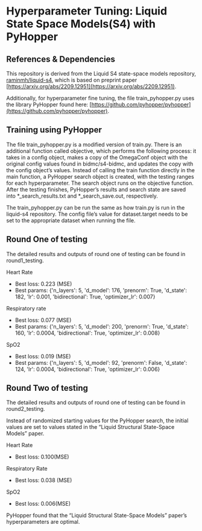 # Hyperparameter Tuning: Liquid State Space Models(S4) with PyHopper

## References & Dependencies

This repository is derived from the Liquid S4 state-space models repository, [raminmh/liquid-s4](https://github.com/raminmh/liquid-s4), which is based on preprint paper [https://arxiv.org/abs/2209.12951](https://arxiv.org/abs/2209.12951). 

Additionally, for hyperparameter fine tuning, the file train_pyhopper.py uses the library PyHopper found here: [https://github.com/pyhopper/pyhopper](https://github.com/pyhopper/pyhopper).

## Training using PyHopper

The file train_pyhopper.py is a modified version of train.py. There is an additional function called objective, which performs the following process: it takes in a config object, makes a copy of the OmegaConf object with the original config values found in bidmc/s4-bidmc, and updates the copy with the config object’s values. Instead of calling the train function directly in the main function, a PyHopper search object is created, with the testing ranges for each hyperparameter. The search object runs on the objective function. After the testing finishes, PyHopper’s results and search state are saved into *_search_results.txt and *_search_save.out, respectively.

The train_pyhopper.py can be run the same as how train.py is run in the liquid-s4 repository. The config file’s value for dataset.target needs to be set to the appropriate dataset when running the file.

## Round One of testing

The detailed results and outputs of round one of testing can be found in round1_testing.

Heart Rate
- Best loss: 0.223 (MSE)
- Best params: {'n_layers': 5, 'd_model': 176, 'prenorm': True, 'd_state': 182, 'lr': 0.001, 'bidirectional': True, 'optimizer_lr': 0.007}

Respiratory rate
- Best loss: 0.077 (MSE)
- Best params: {'n_layers': 5, 'd_model': 200, 'prenorm': True, 'd_state': 160, 'lr': 0.0004, 'bidirectional': True, 'optimizer_lr': 0.008}

SpO2
- Best loss: 0.019 (MSE)
- Best params: {'n_layers': 5, 'd_model': 92, 'prenorm': False, 'd_state': 124, 'lr': 0.0004, 'bidirectional': True, 'optimizer_lr': 0.006}

## Round Two of testing

The detailed results and outputs of round one of testing can be found in round2_testing.

Instead of randomized starting values for the PyHopper search, the initial values are set to values stated in the “Liquid Structural State-Space Models” paper.

Heart Rate
- Best loss: 0.100(MSE)

Respiratory Rate
- Best loss: 0.038 (MSE)

SpO2
- Best loss: 0.006(MSE)

PyHopper found that the “Liquid Structural State-Space Models” paper’s hyperparameters are optimal.
